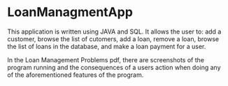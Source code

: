 # LoanManagmentApp
This application is written using JAVA and SQL. It allows the user to: add a customer, browse the list of cutomers, add a loan, remove a loan, browse the list of loans in the database, and make a loan payment for a user.

In the Loan Management Problems pdf, there are screenshots of the program running and the consequences of a users action when doing any of the aforementioned features of the program.
